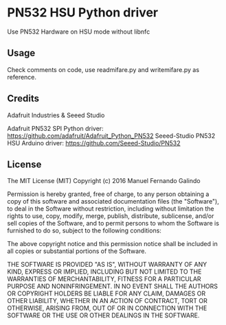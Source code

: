 # PN532 HSU Python driver

Use PN532 Hardware on HSU mode without libnfc


## Usage

Check comments on code, use readmifare.py and writemifare.py as reference.



## Credits

Adafruit Industries & Seeed Studio

Adafruit PN532 SPI Python driver:
https://github.com/adafruit/Adafruit_Python_PN532
Seeed-Studio PN532 HSU Arduino driver:
https://github.com/Seeed-Studio/PN532

## License

The MIT License (MIT)
Copyright (c) 2016 Manuel Fernando Galindo

Permission is hereby granted, free of charge, to any person obtaining a copy of this software and associated documentation files (the "Software"), to deal in the Software without restriction, including without limitation the rights to use, copy, modify, merge, publish, distribute, sublicense, and/or sell copies of the Software, and to permit persons to whom the Software is furnished to do so, subject to the following conditions:

The above copyright notice and this permission notice shall be included in all copies or substantial portions of the Software.

THE SOFTWARE IS PROVIDED "AS IS", WITHOUT WARRANTY OF ANY KIND, EXPRESS OR IMPLIED, INCLUDING BUT NOT LIMITED TO THE WARRANTIES OF MERCHANTABILITY, FITNESS FOR A PARTICULAR PURPOSE AND NONINFRINGEMENT. IN NO EVENT SHALL THE AUTHORS OR COPYRIGHT HOLDERS BE LIABLE FOR ANY CLAIM, DAMAGES OR OTHER LIABILITY, WHETHER IN AN ACTION OF CONTRACT, TORT OR OTHERWISE, ARISING FROM, OUT OF OR IN CONNECTION WITH THE SOFTWARE OR THE USE OR OTHER DEALINGS IN THE SOFTWARE.
